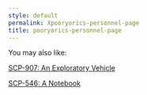 ```yaml
---
style: default
permalink: Xpooryorics-personnel-page
title: pooryorics-personnel-page
---
```

You may also like:

[SCP-907: An Exploratory Vehicle](http://scp-wiki.net/scp-907)

[SCP-546: A Notebook](http://scp-wiki.net/scp-546)
